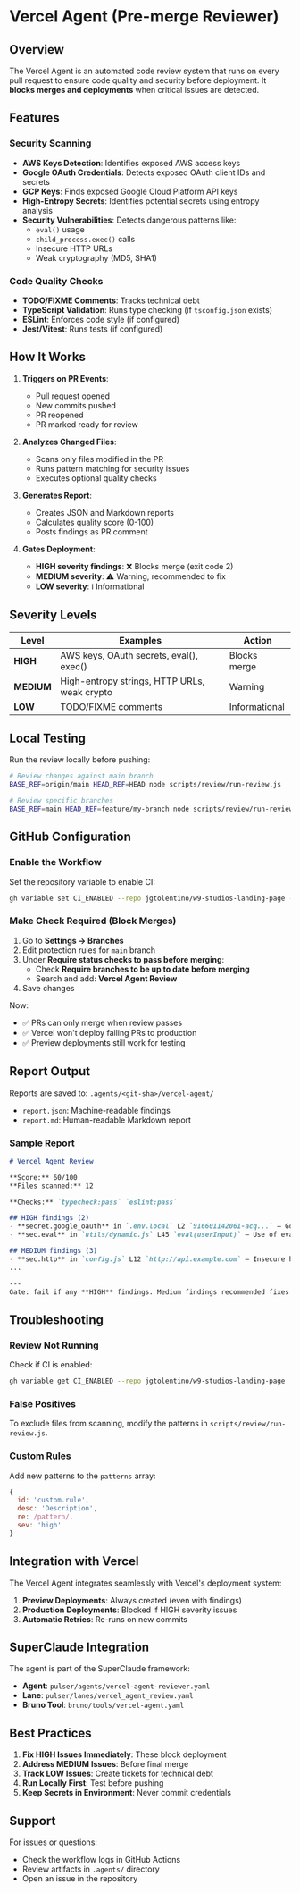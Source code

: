 # Vercel Agent (Pre-merge Reviewer)

## Overview

The Vercel Agent is an automated code review system that runs on every pull request to ensure code quality and security before deployment. It **blocks merges and deployments** when critical issues are detected.

## Features

### Security Scanning
- **AWS Keys Detection**: Identifies exposed AWS access keys
- **Google OAuth Credentials**: Detects exposed OAuth client IDs and secrets
- **GCP Keys**: Finds exposed Google Cloud Platform API keys
- **High-Entropy Secrets**: Identifies potential secrets using entropy analysis
- **Security Vulnerabilities**: Detects dangerous patterns like:
  - `eval()` usage
  - `child_process.exec()` calls
  - Insecure HTTP URLs
  - Weak cryptography (MD5, SHA1)

### Code Quality Checks
- **TODO/FIXME Comments**: Tracks technical debt
- **TypeScript Validation**: Runs type checking (if `tsconfig.json` exists)
- **ESLint**: Enforces code style (if configured)
- **Jest/Vitest**: Runs tests (if configured)

## How It Works

1. **Triggers on PR Events**:
   - Pull request opened
   - New commits pushed
   - PR reopened
   - PR marked ready for review

2. **Analyzes Changed Files**:
   - Scans only files modified in the PR
   - Runs pattern matching for security issues
   - Executes optional quality checks

3. **Generates Report**:
   - Creates JSON and Markdown reports
   - Calculates quality score (0-100)
   - Posts findings as PR comment

4. **Gates Deployment**:
   - **HIGH severity findings**: ❌ Blocks merge (exit code 2)
   - **MEDIUM severity**: ⚠️ Warning, recommended to fix
   - **LOW severity**: ℹ️ Informational

## Severity Levels

| Level | Examples | Action |
|-------|----------|--------|
| **HIGH** | AWS keys, OAuth secrets, eval(), exec() | Blocks merge |
| **MEDIUM** | High-entropy strings, HTTP URLs, weak crypto | Warning |
| **LOW** | TODO/FIXME comments | Informational |

## Local Testing

Run the review locally before pushing:

```bash
# Review changes against main branch
BASE_REF=origin/main HEAD_REF=HEAD node scripts/review/run-review.js

# Review specific branches
BASE_REF=main HEAD_REF=feature/my-branch node scripts/review/run-review.js
```

## GitHub Configuration

### Enable the Workflow

Set the repository variable to enable CI:

```bash
gh variable set CI_ENABLED --repo jgtolentino/w9-studios-landing-page --body "1"
```

### Make Check Required (Block Merges)

1. Go to **Settings → Branches**
2. Edit protection rules for `main` branch
3. Under **Require status checks to pass before merging**:
   - Check **Require branches to be up to date before merging**
   - Search and add: **Vercel Agent Review**
4. Save changes

Now:
- ✅ PRs can only merge when review passes
- ✅ Vercel won't deploy failing PRs to production
- ✅ Preview deployments still work for testing

## Report Output

Reports are saved to: `.agents/<git-sha>/vercel-agent/`

- `report.json`: Machine-readable findings
- `report.md`: Human-readable Markdown report

### Sample Report

```markdown
# Vercel Agent Review

**Score:** 60/100
**Files scanned:** 12

**Checks:** `typecheck:pass` `eslint:pass`

## HIGH findings (2)
- **secret.google_oauth** in `.env.local` L2 `916601142061-acq...` — Google OAuth Client ID
- **sec.eval** in `utils/dynamic.js` L45 `eval(userInput)` — Use of eval

## MEDIUM findings (3)
- **sec.http** in `config.js` L12 `http://api.example.com` — Insecure http URL
...

---
Gate: fail if any **HIGH** findings. Medium findings recommended fixes before merge.
```

## Troubleshooting

### Review Not Running

Check if CI is enabled:
```bash
gh variable get CI_ENABLED --repo jgtolentino/w9-studios-landing-page
```

### False Positives

To exclude files from scanning, modify the patterns in `scripts/review/run-review.js`.

### Custom Rules

Add new patterns to the `patterns` array:
```javascript
{
  id: 'custom.rule',
  desc: 'Description',
  re: /pattern/,
  sev: 'high'
}
```

## Integration with Vercel

The Vercel Agent integrates seamlessly with Vercel's deployment system:

1. **Preview Deployments**: Always created (even with findings)
2. **Production Deployments**: Blocked if HIGH severity issues
3. **Automatic Retries**: Re-runs on new commits

## SuperClaude Integration

The agent is part of the SuperClaude framework:

- **Agent**: `pulser/agents/vercel-agent-reviewer.yaml`
- **Lane**: `pulser/lanes/vercel_agent_review.yaml`
- **Bruno Tool**: `bruno/tools/vercel-agent.yaml`

## Best Practices

1. **Fix HIGH Issues Immediately**: These block deployment
2. **Address MEDIUM Issues**: Before final merge
3. **Track LOW Issues**: Create tickets for technical debt
4. **Run Locally First**: Test before pushing
5. **Keep Secrets in Environment**: Never commit credentials

## Support

For issues or questions:
- Check the workflow logs in GitHub Actions
- Review artifacts in `.agents/` directory
- Open an issue in the repository